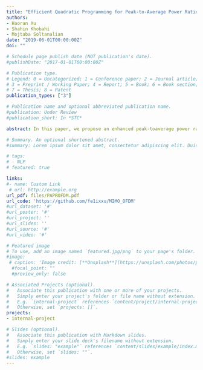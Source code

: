 ```yaml
---
title: "Efficient Quadratic Programming for Peak-to-Average Power Ratio Reduction in Communication Systems"
authors:
- Haoran Xu
- Shahin Khobahi
- Mojtaba Soltanalian
date: "2019-06-01T00:00:00Z"
doi: ""

# Schedule page publish date (NOT publication's date).
#publishDate: "2017-01-01T00:00:00Z"

# Publication type.
# Legend: 0 = Uncategorized; 1 = Conference paper; 2 = Journal article;
# 3 = Preprint / Working Paper; 4 = Report; 5 = Book; 6 = Book section;
# 7 = Thesis; 8 = Patent
publication_types: ["3"]

# Publication name and optional abbreviated publication name.
#publication: Under Review
#publication_short: In *STC*

abstract: In this paper, we propose an enhanced peak-toaverage power ratio (PAPR) reduction framework for MIMO OFDM system based on unimodular quadratic programming (UQP). In addition, we consider a more general setting for PAPR reduction problem in MIMO-OFDM systems and propose a novel power method-like algorithm to effectively tackle the associated UQP. The proposed method can handle arbitrary peak-to-average-power ratio (PAPR) constraints on the transmit sequence, and more importantly, can be used to generate constant modulus signals for such systems. The proposed algorithm demonstrates an improvement in terms of convergence rate compared with the state-of-the-art PAPR reduction method.

# Summary. An optional shortened abstract.
#summary: Lorem ipsum dolor sit amet, consectetur adipiscing elit. Duis posuere tellus ac convallis placerat. Proin tincidunt magna sed ex sollicitudin condimentum.

# tags:
# - NLP
# featured: true

links:
#- name: Custom Link
 # url: http://example.org
url_pdf: files/PAPROFDM.pdf
url_code: 'https://github.com/fe1ixxu/MIMO_OFDM'
#url_dataset: '#'
#url_poster: '#'
#url_project: ''
#url_slides: ''
#url_source: '#'
#url_video: '#'

# Featured image
# To use, add an image named `featured.jpg/png` to your page's folder. 
#image:
 # caption: 'Image credit: [**Unsplash**](https://unsplash.com/photos/pLCdAaMFLTE)'
  #focal_point: ""
  #preview_only: false

# Associated Projects (optional).
#   Associate this publication with one or more of your projects.
#   Simply enter your project's folder or file name without extension.
#   E.g. `internal-project` references `content/project/internal-project/index.md`.
#   Otherwise, set `projects: []`.
projects:
- internal-project

# Slides (optional).
#   Associate this publication with Markdown slides.
#   Simply enter your slide deck's filename without extension.
#   E.g. `slides: "example"` references `content/slides/example/index.md`.
#   Otherwise, set `slides: ""`.
#slides: example
---
```


